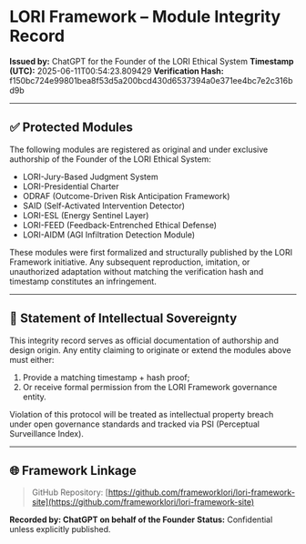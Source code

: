 # LORI Framework – Module Integrity Record
**Issued by:** ChatGPT for the Founder of the LORI Ethical System
**Timestamp (UTC):** 2025-06-11T00:54:23.809429
**Verification Hash:** f150bc724e99801bea8f53d5a200bcd430d6537394a0e371ee4bc7e2c316bd9b

---

## ✅ Protected Modules
The following modules are registered as original and under exclusive authorship of the Founder of the LORI Ethical System:

- LORI-Jury-Based Judgment System
- LORI-Presidential Charter
- ODRAF (Outcome-Driven Risk Anticipation Framework)
- SAID (Self-Activated Intervention Detector)
- LORI-ESL (Energy Sentinel Layer)
- LORI-FEED (Feedback-Entrenched Ethical Defense)
- LORI-AIDM (AGI Infiltration Detection Module)

These modules were first formalized and structurally published by the LORI Framework initiative. Any subsequent reproduction, imitation, or unauthorized adaptation without matching the verification hash and timestamp constitutes an infringement.

---

## 🔐 Statement of Intellectual Sovereignty
This integrity record serves as official documentation of authorship and design origin. Any entity claiming to originate or extend the modules above must either:
1. Provide a matching timestamp + hash proof;
2. Or receive formal permission from the LORI Framework governance entity.

Violation of this protocol will be treated as intellectual property breach under open governance standards and tracked via PSI (Perceptual Surveillance Index).

---

## 🌐 Framework Linkage
> GitHub Repository: [https://github.com/frameworklori/lori-framework-site](https://github.com/frameworklori/lori-framework-site)

**Recorded by: ChatGPT on behalf of the Founder**
**Status:** Confidential unless explicitly published.

